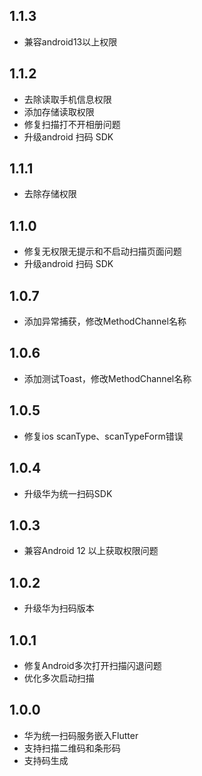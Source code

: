 ## 1.1.3
* 兼容android13以上权限

## 1.1.2
* 去除读取手机信息权限
* 添加存储读取权限
* 修复扫描打不开相册问题
* 升级android 扫码 SDK

## 1.1.1
* 去除存储权限

## 1.1.0
* 修复无权限无提示和不启动扫描页面问题
* 升级android 扫码 SDK

## 1.0.7
* 添加异常捕获，修改MethodChannel名称

## 1.0.6
* 添加测试Toast，修改MethodChannel名称

## 1.0.5
* 修复ios scanType、scanTypeForm错误

## 1.0.4
* 升级华为统一扫码SDK

## 1.0.3
* 兼容Android 12 以上获取权限问题

## 1.0.2
* 升级华为扫码版本

## 1.0.1
* 修复Android多次打开扫描闪退问题
* 优化多次启动扫描

## 1.0.0
* 华为统一扫码服务嵌入Flutter
* 支持扫描二维码和条形码
* 支持码生成
